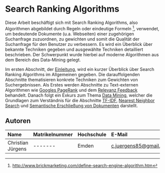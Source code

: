 # Search Ranking Algorithms
Diese Arbeit beschäftigt sich mit Search Ranking Algorithms, also Algorithmen abgebildet durch Regeln oder eindeutige
Formeln [^1], verwendet, um bedeutende Dokumente (u.a. Webseiten) einer zugehörigen Suchanfrage zuzuordnen,
zu gewichten und somit die Qualität der Suchanfrage für den Benutzer zu verbessern. 
Es wird ein Überblick über bekannte Techniken gegeben und ausgewählte Techniken detailliert beschrieben. Der Schwerpunkt 
wurde hierbei auf moderne Algorithmen aus dem Bereich des Data-Mining gelegt. 

Im ersten Abschnitt, der [Einleitung](03_introduction.md), wird ein kurzer Überblick über Search Ranking Algorithms 
im Allgemeinen gegeben. Die darauffolgenden Abschnitte thematisieren konkrete Techniken zum Gewichten von Suchergebnissen. 
Als Erstes werden Abschnitte zu Text-externen Algorithmen wie [Googles PageRank](04_pagerank.md) und dem
[Relevanz Feedback](05_relevancefeedback.md)
behandelt. Danach folgt ein Exkurs zum Thema [Data Mining](06_exkurs_data_mining.md), welcher die Grundlagen zum 
Verständnis für die Abschnitte [TF-IDF](07_tfidf.md), [Nearest Neighbor Search](08_nearest_neighbor.md) 
und [Semantische Erschließung von Dokumenten](09_semantic_ranking.md) darstellt.



## Autoren

| Name             | Matrikelnummer | Hochschule | E-Mail                     |
|:-----------------|:---------------|:-----------|:---------------------------|
|Christian Jürgens | -------        | Emden      | c.juergens85@gmail.com     |


[^1]:http://www.brickmarketing.com/define-search-engine-algorithm.htm